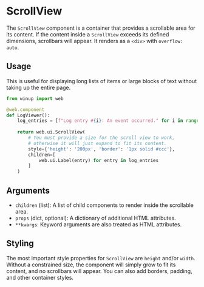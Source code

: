 # ScrollView

The `ScrollView` component is a container that provides a scrollable area for its content. If the content inside a `ScrollView` exceeds its defined dimensions, scrollbars will appear. It renders as a `<div>` with `overflow: auto`.

## Usage

This is useful for displaying long lists of items or large blocks of text without taking up the entire page.

```python
from winup import web

@web.component
def LogViewer():
    log_entries = [f"Log entry #{i}: An event occurred." for i in range(50)]
    
    return web.ui.ScrollView(
        # You must provide a size for the scroll view to work,
        # otherwise it will just expand to fit its content.
        style={'height': '200px', 'border': '1px solid #ccc'},
        children=[
            web.ui.Label(entry) for entry in log_entries
        ]
    )
```

## Arguments
- `children` (list): A list of child components to render inside the scrollable area.
- `props` (dict, optional): A dictionary of additional HTML attributes.
- `**kwargs`: Keyword arguments are also treated as HTML attributes.

## Styling
The most important style properties for `ScrollView` are `height` and/or `width`. Without a constrained size, the component will simply grow to fit its content, and no scrollbars will appear. You can also add borders, padding, and other container styles. 